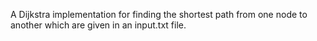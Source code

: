 A Dijkstra implementation for finding the shortest path from one node to another which are given in an input.txt file. 

